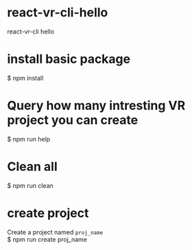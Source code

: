 # react-vr-cli-hello
react-vr-cli hello
# install basic package
$ npm install 
# Query how many intresting VR project you can create
$ npm run help 
# Clean all
$ npm run clean 

# create project
Create a project named `proj_name`  
$ npm run create proj_name  





